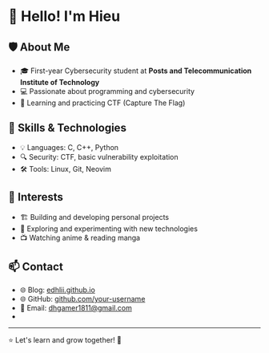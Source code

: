 # 👋 Hello! I'm Hieu  

## 🛡️ About Me  
- 🎓 First-year Cybersecurity student at **Posts and Telecommunication Institute of Technology**  
- 💻 Passionate about programming and cybersecurity  
- 🏴 Learning and practicing CTF (Capture The Flag)  

## 🎯 Skills & Technologies  
- 💡 Languages: C, C++, Python  
- 🔍 Security: CTF, basic vulnerability exploitation  
- 🛠️ Tools: Linux, Git, Neovim  

## 📌 Interests  
- 🏗️ Building and developing personal projects  
- 🚀 Exploring and experimenting with new technologies
- 📺 Watching anime & reading manga  

## 📫 Contact  
- 🌐 Blog: [edhlii.github.io](https://edhlii.github.io)  
- 🌐 GitHub: [github.com/your-username](https://github.com/edhlii)  
- 📧 Email: [dhgamer1811@gmail.com](mailto:dhgamer1811@gmail.com)
- 

---

⭐ Let's learn and grow together! 🚀  

<!---
edhlii/edhlii is a ✨ special ✨ repository because its `README.md` (this file) appears on your GitHub profile.
You can click the Preview link to take a look at your changes.
--->
